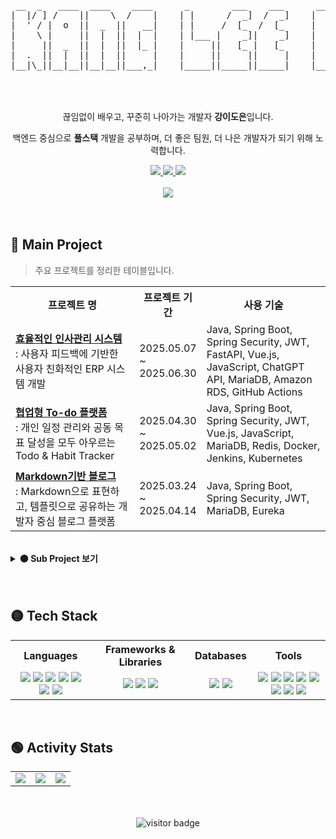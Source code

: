 <!-- 헤더 -->
<div align="center">
<pre>
 __  _   ____  ____    ____      _        ___    ___      ___     ___     ___  __ __  ____  
|  |/ ] /    ||    \  /    |    | |      /  _]  /  _]    |   \   /   \   /  _]|  |  ||    \ 
|  ' / |  o  ||  _  ||   __|    | |     /  [_  /  [_     |    \ |     | /  [_ |  |  ||  _  |
|    \ |     ||  |  ||  |  |    | |___ |    _]|    _]    |  D  ||  O  ||    _]|  |  ||  |  |
|     ||  _  ||  |  ||  |_ |    |     ||   [_ |   [_     |     ||     ||   [_ |  :  ||  |  |
|  .  ||  |  ||  |  ||     |    |     ||     ||     |    |     ||     ||     ||     ||  |  |
|__|\_||__|__||__|__||___,_|    |_____||_____||_____|    |_____| \___/ |_____| \__,_||__|__|

</pre>                                                                                  
</div>

<br/>
<br/>

<div align="center">
<!-- 자기소개 -->
끊임없이 배우고, 꾸준히 나아가는 개발자 <strong>강이도은</strong>입니다. 

백엔드 중심으로 <strong>풀스택</strong> 개발을 공부하며, 더 좋은 팀원, 더 나은 개발자가 되기 위해 노력합니다.

<!-- 외부 링크 -->
<a href="mailto:rkdkang1112@gmail.com">
  <img src="https://img.shields.io/badge/Email-D14836?style=flat&logo=Gmail&logoColor=white"/>
</a>

<a href="https://github.com/RKDLDE">
  <img src="https://img.shields.io/badge/GitHub-181717?style=flat&logo=github&logoColor=white"/>
</a>


<a href="https://rkdlde.tistory.com/">
  <img src="https://img.shields.io/badge/Tistory-FF5722?style=flat&logo=Blogger&logoColor=white"/>
</a>
<!--
<a href="https://your-notion-link.com">
  <img src="https://img.shields.io/badge/Notion-000000?style=flat&logo=Notion&logoColor=white"/>
</a>
-->
</div>

<br/>

<div align="center">
<!-- 타이핑 애니메이션 -->
<img src="https://readme-typing-svg.demolab.com?font=Fira+Code&duration=3000&pause=1000&color=00FFFF&center=true&vCenter=true&width=600&height=50&lines=Welcome+to+my+GitHub!;Studying+Hard!;Let's+Grow+Together!" />
</div>


<br/>
<br/>

## 🔴 Main Project

> 주요 프로젝트를 정리한 테이블입니다.

<table>
  <tr>
    <th width="40%" align="center">프로젝트 명</th>
    <th width="20%" align="center">프로젝트 기간</th>
    <th width="40%" align="center">사용 기술</th>
  </tr>
  <tr>
    <td><a href="https://github.com/TEAM-DDIS/be14-fin-DDIS-FE"><b>효율적인 인사관리 시스템</b></a><br/>: 사용자 피드백에 기반한 사용자 친화적인 ERP 시스템 개발</td>
    <td>2025.05.07 ~ 2025.06.30</td>
    <td>Java, Spring Boot, Spring Security, JWT, FastAPI, Vue.js, JavaScript, ChatGPT API, MariaDB, Amazon RDS, GitHub Actions</td>
  </tr>
  <tr>
    <td><a href="https://github.com/TEAM-DDIS/be14-4th-DDIS-ToDoDduDu-BE"><b>협업형 To-do 플랫폼</b></a><br/>: 개인 일정 관리와 공동 목표 달성을 모두 아우르는 Todo & Habit Tracker</td>
    <td>2025.04.30 ~ 2025.05.02</td>
    <td>Java, Spring Boot, Spring Security, JWT, Vue.js, JavaScript, MariaDB, Redis, Docker, Jenkins, Kubernetes</td>
  </tr>
  <tr>
    <td><a href="https://github.com/be14-2nd-spring-is-coming/be14-2nd-springiscomming-marktory"><b>Markdown기반 블로그</b></a><br/>: Markdown으로 표현하고, 템플릿으로 공유하는 개발자 중심 블로그 플랫폼 </td>
    <td>2025.03.24 ~ 2025.04.14</td>
    <td>Java, Spring Boot, Spring Security, JWT, MariaDB, Eureka</td>
  </tr>
</table>

<br/>

<details>
<summary><strong>🟠 Sub Project 보기</strong></summary>
<br/>

> 메인 프로젝트 외에 학습 및 기능 구현에 집중한 보조 프로젝트입니다.

<table>
  <tr>
    <th width="40%" align="center">프로젝트 명</th>
    <th width="20%" align="center">프로젝트 기간</th>
    <th width="40%" align="center">사용 기술</th>
  </tr>
   <tr>
    <td><a href="https://github.com/RKDLDE/be14-1st-DDIS-POPUP?tab=readme-ov-file"><b>팝업스토어 운영을 위한 통합 관리 플랫폼</b></a><br/>: 팝업스토어의 홍보부터 예매, 리뷰까지 한 번에 관리할 수 있는 올인원 플랫폼</td>
    <td>2025.01.13 ~ 2025.01.20</td>
    <td>MariaDB, Linux, Ubuntu</td>
  </tr>
  <tr>
    <td><a href="https://github.com/RKDLDE/Z_project"><b>프라이빗 커뮤니티 APP</b></a><br/>: Kotlin, Firebase 기반 프라이빗 커뮤니티 기반 소셜 네트워크 APP</td>
    <td>2024.07.19 ~ 2024.11.03</td>
    <td>Kotlin, Firebase Realtime Database, Firebase Auth, Kakao API, Android Widget</td>
  </tr>
   <tr>
    <td><a href="https://github.com/RKDLDE/panic_project"><b>공황장애 디지털 보조 치료 APP</b></a><br/>: 공황장애 예방 및 관리를 돕기 위한 보조 치료 APP</td>
    <td>2023.06.01 ~ 2024.01.10</td>
    <td>Flutter, Firebase, Google Cloud API, Android Studio</td>
  </tr>
</table>

</details>

<br/>
<br/>

<!-- 기술 스택 -->
## 🟡 Tech Stack
<table>
  <tr>
    <th align="center">Languages</th>
    <th align="center">Frameworks & Libraries</th>
    <th align="center">Databases</th>
    <th align="center">Tools</th>
  </tr>
  <tr>
    <td align="center">
      <img src="https://img.shields.io/badge/HTML5-E34F26?style=flat&logo=HTML5&logoColor=white"/>
      <img src="https://img.shields.io/badge/JavaScript-F7DF1E?style=flat&logo=JavaScript&logoColor=black"/>
      <img src="https://img.shields.io/badge/Java-007396?style=flat&logo=OpenJDK&logoColor=white"/>
      <img src="https://img.shields.io/badge/Python-3776AB?style=flat&logo=Python&logoColor=white"/>
      <img src="https://img.shields.io/badge/CSS3-1572B6?style=flat&logo=CSS3&logoColor=white"/>
      <img src="https://img.shields.io/badge/Dart-0175C2?style=flat&logo=Dart&logoColor=white"/>
      <img src="https://img.shields.io/badge/Kotlin-7F52FF?style=flat&logo=Kotlin&logoColor=white"/>
    </td>
    <td align="center">
      <img src="https://img.shields.io/badge/Vue.js-4FC08D?style=flat&logo=Vue.js&logoColor=white"/>
      <img src="https://img.shields.io/badge/Spring Boot-6DB33F?style=flat&logo=SpringBoot&logoColor=white"/>
      <img src="https://img.shields.io/badge/FastAPI-009688?style=flat&logo=FastAPI&logoColor=white"/>
    </td>
    <td align="center">
      <img src="https://img.shields.io/badge/MySQL-4479A1?style=flat&logo=MySQL&logoColor=white"/>
      <img src="https://img.shields.io/badge/MariaDB-003545?style=flat&logo=MariaDB&logoColor=white"/>
    </td>
    <td align="center">
      <img src="https://img.shields.io/badge/Postman-FF6C37?style=flat&logo=Postman&logoColor=white"/>
      <img src="https://img.shields.io/badge/Git-F05032?style=flat&logo=Git&logoColor=white"/>
      <img src="https://img.shields.io/badge/GitHub-181717?style=flat&logo=GitHub&logoColor=white"/>
      <img src="https://img.shields.io/badge/Notion-F3F3F3?style=flat&logo=Notion&logoColor=black"/>
      <img src="https://img.shields.io/badge/Figma-F24E1E?style=flat&logo=Figma&logoColor=white"/>
      <img src="https://img.shields.io/badge/DA%23-FFB900?style=flat&logoColor=white"/>
      <img src="https://img.shields.io/badge/ERDCloud-007ACC?style=flat&logo=Cloud&logoColor=white"/>
      <img src="https://img.shields.io/badge/Miro-050038?style=flat&logo=Miro&logoColor=white"/>
    </td>
  </tr>
</table>

<br/> 

<!-- 깃허브 통걔 -->
## 🟢 Activity Stats
<div align="center">

<table>
  <tr>
    <td>
      <img src="https://github-readme-stats.vercel.app/api?username=RKDLDE&show_icons=true&theme=radical&hide_title=true&hide_border=true" />
    </td>
    <td>
      <img src="https://streak-stats.demolab.com/?user=RKDLDE&theme=radical" />
    </td>
    <td>
      <a href="https://solved.ac/rkdkang1112">
        <img src="http://mazassumnida.wtf/api/v2/generate_badge?boj=rkdkang1112" />
      </a>
    </td>
  </tr>
</table>
</div>

<br/>
<br/>

<!-- 방문자 수 -->
<div align="center">
  <img src="https://komarev.com/ghpvc/?username=RKDLDE&color=blue&style=flat-square" alt="visitor badge"/>
</div>
